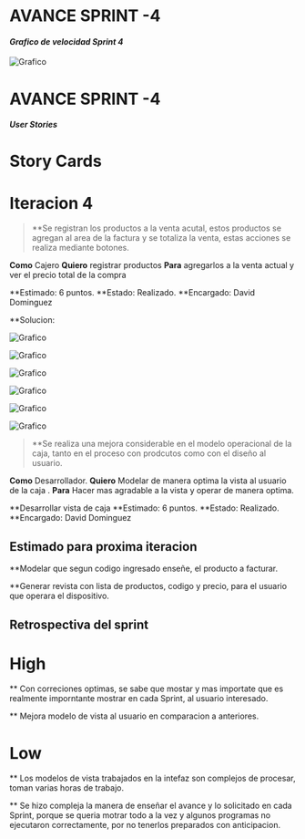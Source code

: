 # **AVANCE SPRINT -4**

#### *Grafico de velocidad Sprint 4*

![Grafico](https://github.com/davidd0minguez/Supermercado-DAME/blob/master/Sprint%20-4/graficoSprint4.PNG)

# **AVANCE SPRINT -4**

#### *User Stories*

# **Story Cards**

# Iteracion 4


> **Se registran los productos a la venta acutal, estos productos se agregan al area de la factura y se totaliza la venta, estas acciones se realiza mediante botones.

**Como** Cajero
**Quiero** registrar productos 
**Para** agregarlos a la venta actual y ver el precio total de la compra
  
**Estimado: 6 puntos.
**Estado: Realizado.
**Encargado: David Dominguez

**Solucion:

![Grafico](https://github.com/davidd0minguez/Supermercado-DAME/blob/master/Sprint%20-4/Caja%20Sprint%204(1).PNG)


![Grafico](https://github.com/davidd0minguez/Supermercado-DAME/blob/master/Sprint%20-4/Caja%20Sprint%204(2).PNG)


![Grafico](https://github.com/davidd0minguez/Supermercado-DAME/blob/master/Sprint%20-4/Caja%20Sprint%204(3).PNG)


![Grafico](https://github.com/davidd0minguez/Supermercado-DAME/blob/master/Sprint%20-4/Caja%20Sprint%204(4).PNG)


![Grafico](https://github.com/davidd0minguez/Supermercado-DAME/blob/master/Sprint%20-4/Caja%20Sprint%204(5).PNG)


![Grafico](https://github.com/davidd0minguez/Supermercado-DAME/blob/master/Sprint%20-4/Caja%20Sprint%204(6).PNG)


> **Se realiza una mejora considerable en el modelo operacional de la caja, tanto en el proceso con prodcutos como con el diseño al usuario.

**Como** Desarrollador.
**Quiero** Modelar de manera optima la vista al usuario de la caja .
**Para** Hacer mas agradable a la vista y operar de manera optima.


**Desarrollar vista de caja
**Estimado: 6 puntos.
**Estado: Realizado.
**Encargado: David Dominguez


## Estimado para proxima iteracion

**Modelar que segun codigo ingresado enseñe, el producto a facturar.

**Generar revista con lista de productos, codigo y precio, para el usuario que operara el dispositivo.

## Retrospectiva del sprint

# High

** Con correciones optimas, se sabe que mostar y mas importate que es realmente imporntante mostrar en cada Sprint, al usuario interesado.

** Mejora modelo de vista al usuario en comparacion a anteriores.

# Low

** Los modelos de vista trabajados en la intefaz son complejos de procesar, toman varias horas de trabajo.

** Se hizo compleja la manera de enseñar el avance y lo solicitado en cada Sprint, porque se queria motrar todo a la vez y algunos programas no ejecutaron correctamente, por no tenerlos preparados con anticipacion.
